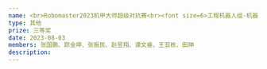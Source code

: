 ```yaml
---
name: <br>Robomaster2023机甲大师超级对抗赛<br><font size=6>工程机器人组·机器人实战奖</font>
type: 其他
prize: 三等奖
date: 2023-08-03
members: 张国鹏、踪金坤、张振民、赵昱翔、谭文睿、王亚栋、田珅
description: 
---
```

